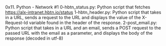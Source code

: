 0x11. Python - Network #1
0-hbtn_status.py:  Python script that fetches https://alx-intranet.hbtn.io/status
1-hbtn_header.py: Python script that takes in a URL, sends a request to the URL and displays the value of the X-Request-Id variable found in the header of the response.
2-post_email.py: Python script that takes in a URL and an email, sends a POST request to the passed URL with the email as a parameter, and displays the body of the response (decoded in utf-8)
